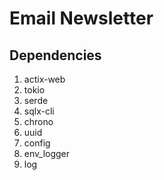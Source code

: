 # Email Newsletter

## Dependencies
1. actix-web
2. tokio
3. serde  
4. sqlx-cli
5. chrono
6. uuid
7. config
8. env_logger
9. log